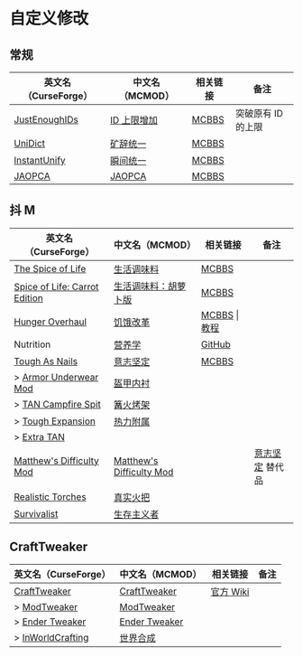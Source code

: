 # 自定义修改

## 常规

| 英文名（CurseForge）                                                      | 中文名（MCMOD）                                     | 相关链接                                              | 备注               |
| ------------------------------------------------------------------------- | --------------------------------------------------- | ----------------------------------------------------- | ------------------ |
| [JustEnoughIDs](https://www.curseforge.com/minecraft/mc-mods/jeid)        | [ID 上限增加](https://www.mcmod.cn/class/1389.html) | [MCBBS](https://www.mcbbs.net/thread-835611-1-1.html) | 突破原有 ID 的上限 |
| [UniDict](https://www.curseforge.com/minecraft/mc-mods/unidict)           | [矿辞统一](https://www.mcmod.cn/class/479.html)     | [MCBBS](https://www.mcbbs.net/thread-600649-1-1.html) |                    |
| [InstantUnify](https://www.curseforge.com/minecraft/mc-mods/instantunify) | [瞬间统一](https://www.mcmod.cn/class/1284.html)    | [MCBBS](https://www.mcbbs.net/thread-816966-1-1.html) |                    |
| [JAOPCA](https://www.curseforge.com/minecraft/mc-mods/jaopca)             | [JAOPCA](https://www.mcmod.cn/class/878.html)       | [MCBBS](https://www.mcbbs.net/thread-838302-1-1.html) |                    |

## 抖 M

| 英文名（CurseForge）                                                                                       | 中文名（MCMOD）                                                  | 相关链接                                                                                                      | 备注                                                   |
| ---------------------------------------------------------------------------------------------------------- | ---------------------------------------------------------------- | ------------------------------------------------------------------------------------------------------------- | ------------------------------------------------------ |
| [The Spice of Life](https://www.curseforge.com/minecraft/mc-mods/the-spice-of-life)                        | [生活调味料](https://www.mcmod.cn/class/404.html)                | [MCBBS](https://www.mcbbs.net/thread-722595-1-1.html)                                                         |                                                        |
| [Spice of Life: Carrot Edition](https://www.curseforge.com/minecraft/mc-mods/spice-of-life-carrot-edition) | [生活调味料：胡萝卜版](https://www.mcmod.cn/class/1836.html)     | [MCBBS](https://www.mcbbs.net/thread-772478-1-1.html)                                                         |                                                        |
| [Hunger Overhaul](https://www.curseforge.com/minecraft/mc-mods/hunger-overhaul)                            | [饥饿改革](https://www.mcmod.cn/class/458.html)                  | [MCBBS](https://www.mcbbs.net/thread-785119-1-1.html) \| [教程](https://www.mcbbs.net/thread-941161-1-1.html) |                                                        |
| Nutrition                                                                                                  | [营养学](https://www.mcmod.cn/class/1271.html)                   | [GitHub](https://github.com/WesCook/Nutrition)                                                                |                                                        |
| [Tough As Nails](https://www.curseforge.com/minecraft/mc-mods/tough-as-nails)                              | [意志坚定](https://www.mcmod.cn/class/531.html)                  | [MCBBS](https://www.mcbbs.net/thread-849264-1-1.html)                                                         |                                                        |
| > [Armor Underwear Mod](https://www.curseforge.com/minecraft/mc-mods/armor-underwear-mod)                  | [盔甲内衬](https://www.mcmod.cn/class/1992.html)                 |                                                                                                               |                                                        |
| > [TAN Campfire Spit](https://www.curseforge.com/minecraft/mc-mods/tan-campfire-spit)                      | [篝火烤架](https://www.mcmod.cn/class/848.html)                  |                                                                                                               |                                                        |
| > [Tough Expansion](https://www.curseforge.com/minecraft/mc-mods/tough-expansion)                          | [热力附属](https://www.mcmod.cn/class/1221.html)                 |                                                                                                               |                                                        |
| > [Extra TAN](https://www.curseforge.com/minecraft/mc-mods/extra-tan)                                      |                                                                  |                                                                                                               |                                                        |
| [Matthew's Difficulty Mod](https://www.curseforge.com/minecraft/mc-mods/matthews-difficulty-mod)           | [Matthew's Difficulty Mod](https://www.mcmod.cn/class/2403.html) |                                                                                                               | [意志坚定](https://www.mcmod.cn/class/531.html) 替代品 |
| [Realistic Torches](https://www.curseforge.com/minecraft/mc-mods/realistic-torches)                        | [真实火把](https://www.mcmod.cn/class/2955.html)                 |                                                                                                               |                                                        |
| [Survivalist](https://www.curseforge.com/minecraft/mc-mods/survivalist)                                    | [生存主义者](https://www.mcmod.cn/class/862.html)                |                                                                                                               |                                                        |

## CraftTweaker

| 英文名（CurseForge）                                                              | 中文名（MCMOD）                                       | 相关链接                                  | 备注 |
| --------------------------------------------------------------------------------- | ----------------------------------------------------- | ----------------------------------------- | ---- |
| [CraftTweaker](https://www.curseforge.com/minecraft/mc-mods/crafttweaker)         | [CraftTweaker](https://www.mcmod.cn/class/669.html)   | [官方 Wiki](https://docs.blamejared.com/) |      |
| > [ModTweaker](https://www.curseforge.com/minecraft/mc-mods/modtweaker)           | [ModTweaker](https://www.mcmod.cn/class/448.html)     |                                           |      |
| > [Ender Tweaker](https://www.curseforge.com/minecraft/mc-mods/endertweaker)      | [Ender Tweaker](https://www.mcmod.cn/class/1468.html) |                                           |      |
| > [InWorldCrafting](https://www.curseforge.com/minecraft/mc-mods/inworldcrafting) | [世界合成](https://www.mcmod.cn/class/1916.html)      |                                           |      |
